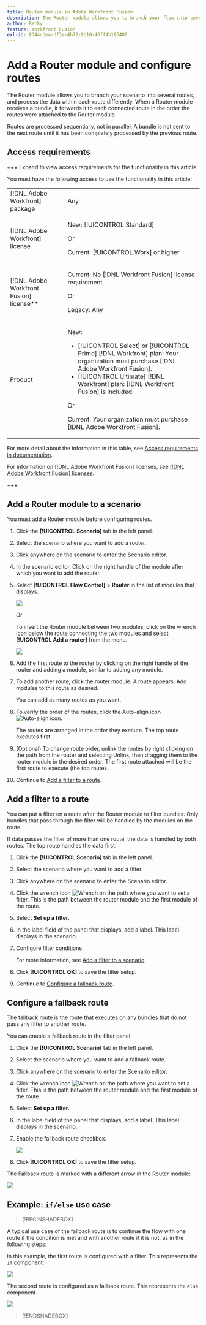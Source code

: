 ```yaml
---
title: Router module in Adobe Workfront Fusion
description: The Router module allows you to branch your flow into several routes and process the data within each route differently. Once a Router module receives a bundle, it forwards it to each connected route in the order the routes were attached to the Router module.
author: Becky
feature: Workfront Fusion
exl-id: 8344cde4-df3e-4b72-9d10-46ff4b186400
---
```

# Add a Router module and configure routes

The Router module allows you to branch your scenario into several routes, and process the data within each route differently. When a Router module receives a bundle, it forwards it to each connected route in the order the routes were attached to the Router module.

Routes are processed sequentially, not in parallel. A bundle is not sent to the next route until it has been completely processed by the previous route.


## Access requirements

+++ Expand to view access requirements for the functionality in this article.

You must have the following access to use the functionality in this article:

<table style="table-layout:auto">
 <col> 
 <col> 
 <tbody> 
  <tr> 
   <td role="rowheader">[!DNL Adobe Workfront] package</td> 
   <td> <p>Any</p> </td> 
  </tr> 
  <tr data-mc-conditions=""> 
   <td role="rowheader">[!DNL Adobe Workfront] license</td> 
   <td> <p>New: [!UICONTROL Standard]</p><p>Or</p><p>Current: [!UICONTROL Work] or higher</p> </td> 
  </tr> 
  <tr> 
   <td role="rowheader">[!DNL Adobe Workfront Fusion] license**</td> 
   <td>
   <p>Current: No [!DNL Workfront Fusion] license requirement.</p>
   <p>Or</p>
   <p>Legacy: Any </p>
   </td> 
  </tr> 
  <tr> 
   <td role="rowheader">Product</td> 
   <td>
   <p>New:</p> <ul><li>[!UICONTROL Select] or [!UICONTROL Prime] [!DNL Workfront] plan: Your organization must purchase [!DNL Adobe Workfront Fusion].</li><li>[!UICONTROL Ultimate] [!DNL Workfront] plan: [!DNL Workfront Fusion] is included.</li></ul>
   <p>Or</p>
   <p>Current: Your organization must purchase [!DNL Adobe Workfront Fusion].</p>
   </td> 
  </tr>
 </tbody> 
</table>

For more detail about the information in this table, see [Access requirements in documentation](/help/workfront-fusion/references/licenses-and-roles/access-level-requirements-in-documentation.md).

For information on [!DNL Adobe Workfront Fusion] licenses, see [[!DNL Adobe Workfront Fusion] licenses](/help/workfront-fusion/set-up-and-manage-workfront-fusion/licensing-operations-overview/license-automation-vs-integration.md).

+++

## Add a Router module to a scenario

You must add a Router module before configuring routes.

1. Click the **[!UICONTROL Scenario]** tab in the left panel.
1. Select the scenario where you want to add a router.
1. Click anywhere on the scenario to enter the Scenario editor.
1. In the scenario editor, Click on the right handle of the module after which you want to add the router.
1. Select **[!UICONTROL Flow Control]** > **Router** in the list of modules that displays.

   ![](assets/connect-the-router-350x108.png)

    Or
 
   To insert the Router module between two modules, click on the wrench icon below the route connecting the two modules and select **[!UICONTROL Add a router]** from the menu.

   ![](assets/insert-router-350x191.png)
1. Add the first route to the router by clicking on the right handle of the router and adding a module, similar to adding any module. 
1. To add another route, click the router module. A route appears. Add modules to this route as desired.

   You can add as many routes as you want.

1. To verify the order of the routes, click the Auto-align icon ![Auto-align icon](assets/auto-align.png).

   The routes are arranged in the order they execute. The top route executes first.

1. (Optional) To change route order, unlink the routes by right clicking on the path from the router and selecting Unlink, then dragging them to the router module in the desired order. The first route attached will be the first route to execute (the top route).

1. Continue to [Add a filter to a route](#add-a-filter-to-a-route).

## Add a filter to a route

You can put a filter on a route after the Router module to filter bundles. Only bundles that pass through the filter will be handled by the modules on the route.

If data passes the filter of more than one route, the data is handled by both routes. The top route handles the data first.

1. Click the **[!UICONTROL Scenario]** tab in the left panel.
1. Select the scenario where you want to add a filter.
1. Click anywhere on the scenario to enter the Scenario editor.
1. Click the wrench icon ![Wrench](assets/wrench-icon.png) on the path where you want to set a filter. This is the path between the router module and the first module of the route.
1. Select **Set up a filter.**
1. In the label field of the panel that displays, add a label. This label displays in the scenario. 
1. Configure filter conditions.

   For more information, see [Add a filter to a scenario](/help/workfront-fusion/create-scenarios/add-modules/add-a-filter-to-a-scenario.md).

1. Click **[!UICONTROL OK]** to save the filter setup.

1. Continue to [Configure a fallback route](#configure-a-fallback-route).

## Configure a fallback route

The fallback route is the route that executes on any bundles that do not pass any filter to another route.

You can enable a fallback route in the filter panel.

1. Click the **[!UICONTROL Scenario]** tab in the left panel.
1. Select the scenario where you want to add a fallback route.
1. Click anywhere on the scenario to enter the Scenario editor.
1. Click the wrench icon ![Wrench](assets/wrench-icon.png) on the path where you want to set a filter. This is the path between the router module and the first module of the route.
1. Select **Set up a filter.**
1. In the label field of the panel that displays, add a label. This label displays in the scenario.
1. Enable the fallback route checkbox.

   ![](assets/fallback-route-350x260.png)

1. Click **[!UICONTROL OK]** to save the filter setup.

The Fallback route is marked with a different arrow in the Router module:

![](assets/arrow-sign-in-router-module-350x361.png)

## Example: `if/else` use case

>[!BEGINSHADEBOX]

A typical use case of the fallback route is to continue the flow with one route if the condition is met and with another route if it is not. as in the following steps:

In this example, the first route is configured with a filter. This represents the `if` component. 

   ![](assets/set-up-a-filter-2-350x242.png)

The second route is configured as a fallback route. This represents the `else` component.

   ![](assets/enable-fallback-route-option-350x238.png)

>[!ENDSHADEBOX]
